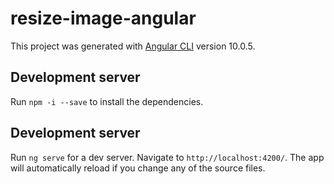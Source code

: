 # resize-image-angular

This project was generated with [Angular CLI](https://github.com/angular/angular-cli) version 10.0.5.

## Development server

Run `npm -i --save` to install the dependencies.

## Development server

Run `ng serve` for a dev server. Navigate to `http://localhost:4200/`. The app will automatically reload if you change any of the source files.
